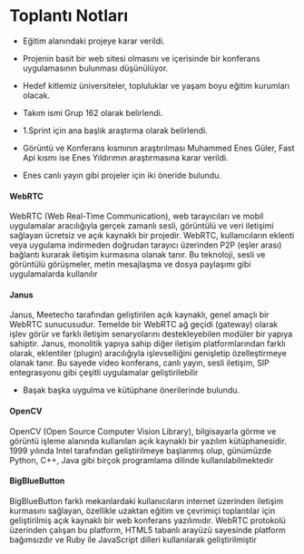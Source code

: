 # Toplantı Notları


- Eğitim alanındaki projeye karar verildi.
- Projenin basit bir web sitesi olmasını ve içerisinde bir konferans uygulamasının bulunması düşünülüyor.
- Hedef kitlemiz üniversiteler, topluluklar ve yaşam boyu eğitim kurumları olacak.
- Takım ismi Grup 162 olarak belirlendi. 
- 1.Sprint için ana başlık araştırma olarak belirlendi. 
- Görüntü ve Konferans kısmının araştırılması Muhammed Enes Güler, Fast Api kısmı ise Enes Yıldırımın araştırmasına karar verildi.

- Enes canlı yayın gibi projeler için iki öneride bulundu. 
#### WebRTC
WebRTC (Web Real-Time Communication), web tarayıcıları ve mobil uygulamalar aracılığıyla gerçek zamanlı sesli, görüntülü ve veri iletişimi sağlayan ücretsiz ve açık kaynaklı bir projedir. WebRTC, kullanıcıların eklenti veya uygulama indirmeden doğrudan tarayıcı üzerinden P2P (eşler arası) bağlantı kurarak iletişim kurmasına olanak tanır. Bu teknoloji, sesli ve görüntülü görüşmeler, metin mesajlaşma ve dosya paylaşımı gibi uygulamalarda kullanılır 

#### Janus
Janus, Meetecho tarafından geliştirilen açık kaynaklı, genel amaçlı bir WebRTC sunucusudur. Temelde bir WebRTC ağ geçidi (gateway) olarak işlev görür ve farklı iletişim senaryolarını destekleyebilen modüler bir yapıya sahiptir. Janus, monolitik yapıya sahip diğer iletişim platformlarından farklı olarak, eklentiler (plugin) aracılığıyla işlevselliğini genişletip özelleştirmeye olanak tanır. Bu sayede video konferans, canlı yayın, sesli iletişim, SIP entegrasyonu gibi çeşitli uygulamalar geliştirilebilir 



- Başak başka uygulma ve kütüphane önerilerinde bulundu. 
#### OpenCV
OpenCV (Open Source Computer Vision Library), bilgisayarla görme ve görüntü işleme alanında kullanılan açık kaynaklı bir yazılım kütüphanesidir. 1999 yılında Intel tarafından geliştirilmeye başlanmış olup, günümüzde Python, C++, Java gibi birçok programlama dilinde kullanılabilmektedir 
#### BigBlueButton 
BigBlueButton farklı mekanlardaki kullanıcıların internet üzerinden iletişim kurmasını sağlayan, özellikle uzaktan eğitim ve çevrimiçi toplantılar için geliştirilmiş açık kaynaklı bir web konferans yazılımıdır. WebRTC protokolü üzerinden çalışan bu platform, HTML5 tabanlı arayüzü sayesinde platform bağımsızdır ve Ruby ile JavaScript dilleri kullanılarak geliştirilmiştir 
